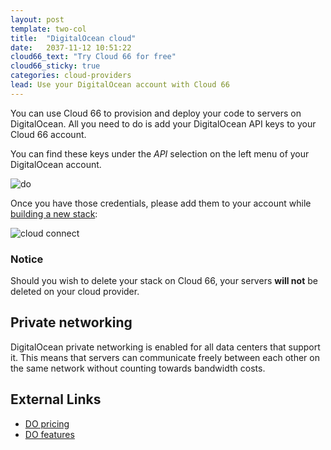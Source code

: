 ```yaml
---
layout: post
template: two-col
title:  "DigitalOcean cloud"
date:   2037-11-12 10:51:22
cloud66_text: "Try Cloud 66 for free"
cloud66_sticky: true
categories: cloud-providers
lead: Use your DigitalOcean account with Cloud 66
---
```


You can use Cloud 66 to provision and deploy your code to servers on DigitalOcean. All you need to do is add your DigitalOcean API keys to your Cloud 66 account.

You can find these keys under the <i>API</i> selection on the left menu of your DigitalOcean account.

![do](http://cdn.cloud66.com.s3.amazonaws.com/images/help/do_menu.png)

Once you have those credentials, please add them to your account while [building a new stack](/getting-started/your-first-stack.html):

![cloud connect](http://cdn.cloud66.com.s3.amazonaws.com/images/help/cloud_connect.png)

<div class="notice notice-warning">
    <h3>Notice</h3>
    <p>Should you wish to delete your stack on Cloud 66, your servers <b>will not</b> be deleted on your cloud provider.</p>
</div>

## Private networking
DigitalOcean private networking is enabled for all data centers that support it. This means that servers can communicate freely between each other on the same network without counting towards bandwidth costs.

## External Links
<ul>
	<li><a href="https://digitalocean.com/pricing" target="_blank">DO pricing</a></li>
	<li><a href="https://digitalocean.com/features" target="_blank">DO features</a></li>
</ul>
